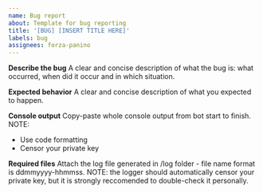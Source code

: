 ```yaml
---
name: Bug report
about: Template for bug reporting
title: '[BUG] [INSERT TITLE HERE]'
labels: bug
assignees: forza-panino
---
```


**Describe the bug** A clear and concise description of what the bug is: what occurred, when did it occur and in which situation.

**Expected behavior** A clear and concise description of what you expected to happen.

**Console output** Copy-paste whole console output from bot start to finish. NOTE:

- Use code formatting
- Censor your private key

**Required files** Attach the log file generated in /log folder - file name format is ddmmyyyy-hhmmss. NOTE: the logger should automatically censor your private key, but it is strongly reccomended to double-check it personally.
